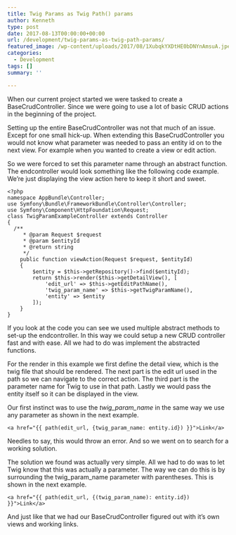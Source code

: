 ```yaml
---
title: Twig Params as Twig Path() params
author: Kenneth
type: post
date: 2017-08-13T00:00:00+00:00
url: /development/twig-params-as-twig-path-params/
featured_image: /wp-content/uploads/2017/08/1XubqkYXDtHE0bDNYnAmsuA.jpeg
categories:
  - Development
tags: []
summary: ''

---
```

When our current project started we were tasked to create a BaseCrudController. Since we were going to use a lot of basic CRUD actions in the beginning of the project.

Setting up the entire BaseCrudController was not that much of an issue. Except for one small hick-up. When extending this BaseCrudController you would not know what parameter was needed to pass an entity id on to the next view. For example when you wanted to create a view or edit action.

So we were forced to set this parameter name through an abstract function. The endcontroller would look something like the following code example. We’re just displaying the view action here to keep it short and sweet.

<pre class="wp-block-code"><code>&lt;?php
namespace AppBundle\Controller;
use Symfony\Bundle\FrameworkBundle\Controller\Controller;
use Symfony\Component\HttpFoundation\Request;
class TwigParamExampleController extends Controller
{ 
  /**
     * @param Request $request
     * @param $entityId
     * @return string
     */
    public function viewAction(Request $request, $entityId)
    {
        $entity = $this->getRepository()->find($entityId);
        return $this->render($this->getDetailView(), [
            'edit_url' => $this->getEditPathName(),
            'twig_param_name' => $this->getTwigParamName(),
            'entity' => $entity
        ]);
    }
}</code></pre>

If you look at the code you can see we used multiple abstract methods to set-up the endcontroller. In this way we could setup a new CRUD controller fast and with ease. All we had to do was implement the abstracted functions.

For the render in this example we first define the detail view, which is the twig file that should be rendered. The next part is the edit url used in the path so we can navigate to the correct action. The third part is the parameter name for Twig to use in that path. Lastly we would pass the entity itself so it can be displayed in the view.

Our first instinct was to use the _twig\_param\_name_ in the same way we use any parameter as shown in the next example.

<pre class="wp-block-code"><code>&lt;a href="{{ path(edit_url, {twig_param_name: entity.id}) }}">Link&lt;/a></code></pre>

Needles to say, this would throw an error. And so we went on to search for a working solution.

The solution we found was actually very simple. All we had to do was to let Twig know that this was actually a parameter. The way we can do this is by surrounding the twig\_param\_name parameter with parentheses. This is shown in the next example.

<pre class="wp-block-code"><code>&lt;a href="{{ path(edit_url, {(twig_param_name): entity.id}) }}">Link&lt;/a></code></pre>

And just like that we had our BaseCrudController figured out with it’s own views and working links.